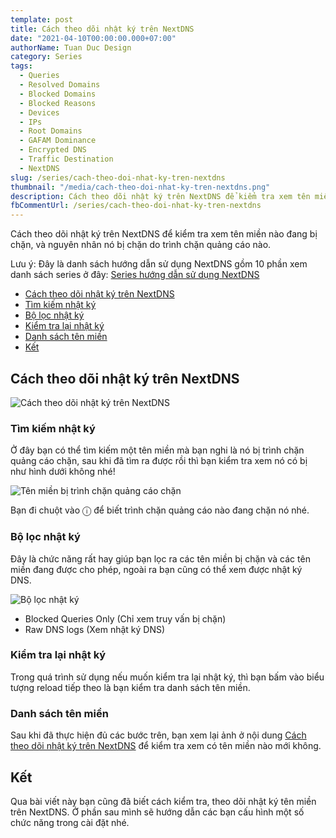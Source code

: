```yaml
---
template: post
title: Cách theo dõi nhật ký trên NextDNS
date: "2021-04-10T00:00:00.000+07:00"
authorName: Tuan Duc Design
category: Series
tags:
  - Queries
  - Resolved Domains
  - Blocked Domains
  - Blocked Reasons
  - Devices
  - IPs
  - Root Domains
  - GAFAM Dominance
  - Encrypted DNS
  - Traffic Destination
  - NextDNS
slug: /series/cach-theo-doi-nhat-ky-tren-nextdns
thumbnail: "/media/cach-theo-doi-nhat-ky-tren-nextdns.png"
description: Cách theo dõi nhật ký trên NextDNS để kiểm tra xem tên miền nào đang bị chặn, và nguyên nhân nó bị chặn do trình chặn quảng cáo nào.
fbCommentUrl: /series/cach-theo-doi-nhat-ky-tren-nextdns
---
```


Cách theo dõi nhật ký trên NextDNS để kiểm tra xem tên miền nào đang bị chặn, và nguyên nhân nó bị chặn do trình chặn quảng cáo nào.

Lưu ý: Đây là danh sách hướng dẫn sử dụng NextDNS gồm 10 phần xem danh sách series ở đây: [Series hướng dẫn sử dụng NextDNS](https://tuanducdesign.com/series-nextdns)

- [Cách theo dõi nhật ký trên NextDNS](#cách-theo-dõi-nhật-ký-trên-nextdns)
- [Tìm kiếm nhật ký](#tìm-kiếm-nhật-ký)
- [Bộ lọc nhật ký](#bộ-lọc-nhật-ký)
- [Kiểm tra lại nhật ký](#kiểm-tra-nhật-ký)
- [Danh sách tên miền](#danh-sách-tên-miền)
- [Kết](#kết)

## Cách theo dõi nhật ký trên NextDNS

![Cách theo dõi nhật ký trên NextDNS](/media/cach-theo-doi-nhat-ky-tren-nextdns.png)

### Tìm kiếm nhật ký

Ở đây bạn có thể tìm kiếm một tên miền mà bạn nghi là nó bị trình chặn quảng cáo chặn, sau khi đã tìm ra được rồi thì bạn kiểm tra xem nó có bị như hình dưới không nhé!

![Tên miền bị trình chặn quảng cáo chặn](/media/ten-mien-bi-trinh-chan-quang-cao-chan.png)

Bạn đi chuột vào ⓘ để biết trình chặn quảng cáo nào đang chặn nó nhé.

### Bộ lọc nhật ký

Đây là chức năng rất hay giúp bạn lọc ra các tên miền bị chặn và các tên miền đang được cho phép, ngoài ra bạn cũng có thể xem được nhật ký DNS.

![Bộ lọc nhật ký](/media/bo-loc-nhat-ky.png)

- Blocked Queries Only (Chỉ xem truy vấn bị chặn)
- Raw DNS logs (Xem nhật ký DNS)

### Kiểm tra lại nhật ký

Trong quá trình sử dụng nếu muốn kiểm tra lại nhật ký, thì bạn bấm vào biểu tượng reload tiếp theo là bạn kiểm tra danh sách tên miền.

### Danh sách tên miền

Sau khi đã thực hiện đủ các bước trên, bạn xem lại ảnh ở nội dung [Cách theo dõi nhật ký trên NextDNS](#cách-theo-dõi-nhật-ký-trên-nextdns) để kiểm tra xem có tên miền nào mới không.

## Kết

Qua bài viết này bạn cũng đã biết cách kiểm tra, theo dõi nhật ký tên miền trên NextDNS. Ở phần sau mình sẽ hướng dẫn các bạn cấu hình một số chức năng trong cài đặt nhé.
